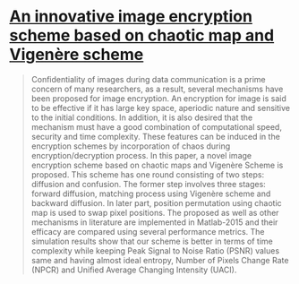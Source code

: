 # [An innovative image encryption scheme based on chaotic map and Vigenère scheme](https://link.springer.com/article/10.1007/s11042-016-3926-9)
>Confidentiality of images during data communication is a prime concern of many researchers, as a result, several mechanisms have been proposed for image encryption. An encryption for image is said to be effective if it has large key space, aperiodic nature and sensitive to the initial conditions. In addition, it is also desired that the mechanism must have a good combination of computational speed, security and time complexity. These features can be induced in the encryption schemes by incorporation of chaos during encryption/decryption process. In this paper, a novel image encryption scheme based on chaotic maps and Vigenère Scheme is proposed. This scheme has one round consisting of two steps: diffusion and confusion. The former step involves three stages: forward diffusion, matching process using Vigenère scheme and backward diffusion. In later part, position permutation using chaotic map is used to swap pixel positions. The proposed as well as other mechanisms in literature are implemented in Matlab-2015 and their efficacy are compared using several performance metrics. The simulation results show that our scheme is better in terms of time complexity while keeping Peak Signal to Noise Ratio (PSNR) values same and having almost ideal entropy, Number of Pixels Change Rate (NPCR) and Unified Average Changing Intensity (UACI).
